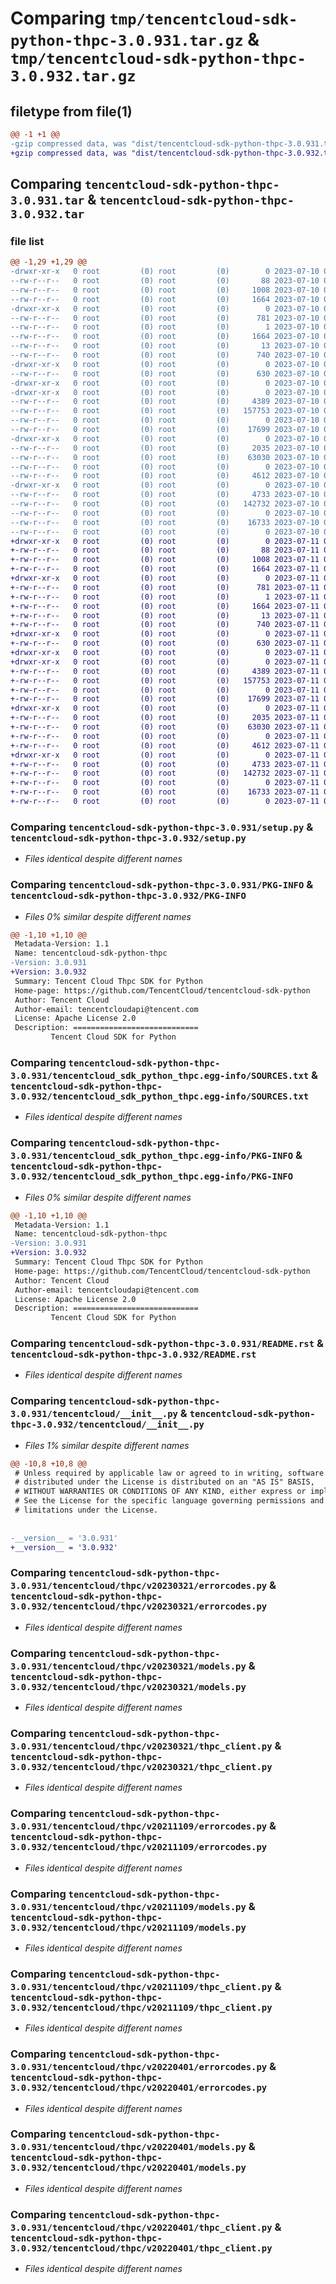 # Comparing `tmp/tencentcloud-sdk-python-thpc-3.0.931.tar.gz` & `tmp/tencentcloud-sdk-python-thpc-3.0.932.tar.gz`

## filetype from file(1)

```diff
@@ -1 +1 @@
-gzip compressed data, was "dist/tencentcloud-sdk-python-thpc-3.0.931.tar", last modified: Mon Jul 10 00:54:13 2023, max compression
+gzip compressed data, was "dist/tencentcloud-sdk-python-thpc-3.0.932.tar", last modified: Tue Jul 11 01:01:45 2023, max compression
```

## Comparing `tencentcloud-sdk-python-thpc-3.0.931.tar` & `tencentcloud-sdk-python-thpc-3.0.932.tar`

### file list

```diff
@@ -1,29 +1,29 @@
-drwxr-xr-x   0 root         (0) root         (0)        0 2023-07-10 00:54:13.000000 tencentcloud-sdk-python-thpc-3.0.931/
--rw-r--r--   0 root         (0) root         (0)       88 2023-07-10 00:54:13.000000 tencentcloud-sdk-python-thpc-3.0.931/setup.cfg
--rw-r--r--   0 root         (0) root         (0)     1008 2023-07-10 00:54:13.000000 tencentcloud-sdk-python-thpc-3.0.931/setup.py
--rw-r--r--   0 root         (0) root         (0)     1664 2023-07-10 00:54:13.000000 tencentcloud-sdk-python-thpc-3.0.931/PKG-INFO
-drwxr-xr-x   0 root         (0) root         (0)        0 2023-07-10 00:54:13.000000 tencentcloud-sdk-python-thpc-3.0.931/tencentcloud_sdk_python_thpc.egg-info/
--rw-r--r--   0 root         (0) root         (0)      781 2023-07-10 00:54:13.000000 tencentcloud-sdk-python-thpc-3.0.931/tencentcloud_sdk_python_thpc.egg-info/SOURCES.txt
--rw-r--r--   0 root         (0) root         (0)        1 2023-07-10 00:54:13.000000 tencentcloud-sdk-python-thpc-3.0.931/tencentcloud_sdk_python_thpc.egg-info/dependency_links.txt
--rw-r--r--   0 root         (0) root         (0)     1664 2023-07-10 00:54:13.000000 tencentcloud-sdk-python-thpc-3.0.931/tencentcloud_sdk_python_thpc.egg-info/PKG-INFO
--rw-r--r--   0 root         (0) root         (0)       13 2023-07-10 00:54:13.000000 tencentcloud-sdk-python-thpc-3.0.931/tencentcloud_sdk_python_thpc.egg-info/top_level.txt
--rw-r--r--   0 root         (0) root         (0)      740 2023-07-10 00:54:13.000000 tencentcloud-sdk-python-thpc-3.0.931/README.rst
-drwxr-xr-x   0 root         (0) root         (0)        0 2023-07-10 00:54:13.000000 tencentcloud-sdk-python-thpc-3.0.931/tencentcloud/
--rw-r--r--   0 root         (0) root         (0)      630 2023-07-10 00:54:13.000000 tencentcloud-sdk-python-thpc-3.0.931/tencentcloud/__init__.py
-drwxr-xr-x   0 root         (0) root         (0)        0 2023-07-10 00:54:13.000000 tencentcloud-sdk-python-thpc-3.0.931/tencentcloud/thpc/
-drwxr-xr-x   0 root         (0) root         (0)        0 2023-07-10 00:54:13.000000 tencentcloud-sdk-python-thpc-3.0.931/tencentcloud/thpc/v20230321/
--rw-r--r--   0 root         (0) root         (0)     4389 2023-07-10 00:54:13.000000 tencentcloud-sdk-python-thpc-3.0.931/tencentcloud/thpc/v20230321/errorcodes.py
--rw-r--r--   0 root         (0) root         (0)   157753 2023-07-10 00:54:13.000000 tencentcloud-sdk-python-thpc-3.0.931/tencentcloud/thpc/v20230321/models.py
--rw-r--r--   0 root         (0) root         (0)        0 2023-07-10 00:54:13.000000 tencentcloud-sdk-python-thpc-3.0.931/tencentcloud/thpc/v20230321/__init__.py
--rw-r--r--   0 root         (0) root         (0)    17699 2023-07-10 00:54:13.000000 tencentcloud-sdk-python-thpc-3.0.931/tencentcloud/thpc/v20230321/thpc_client.py
-drwxr-xr-x   0 root         (0) root         (0)        0 2023-07-10 00:54:13.000000 tencentcloud-sdk-python-thpc-3.0.931/tencentcloud/thpc/v20211109/
--rw-r--r--   0 root         (0) root         (0)     2035 2023-07-10 00:54:13.000000 tencentcloud-sdk-python-thpc-3.0.931/tencentcloud/thpc/v20211109/errorcodes.py
--rw-r--r--   0 root         (0) root         (0)    63030 2023-07-10 00:54:13.000000 tencentcloud-sdk-python-thpc-3.0.931/tencentcloud/thpc/v20211109/models.py
--rw-r--r--   0 root         (0) root         (0)        0 2023-07-10 00:54:13.000000 tencentcloud-sdk-python-thpc-3.0.931/tencentcloud/thpc/v20211109/__init__.py
--rw-r--r--   0 root         (0) root         (0)     4612 2023-07-10 00:54:13.000000 tencentcloud-sdk-python-thpc-3.0.931/tencentcloud/thpc/v20211109/thpc_client.py
-drwxr-xr-x   0 root         (0) root         (0)        0 2023-07-10 00:54:13.000000 tencentcloud-sdk-python-thpc-3.0.931/tencentcloud/thpc/v20220401/
--rw-r--r--   0 root         (0) root         (0)     4733 2023-07-10 00:54:13.000000 tencentcloud-sdk-python-thpc-3.0.931/tencentcloud/thpc/v20220401/errorcodes.py
--rw-r--r--   0 root         (0) root         (0)   142732 2023-07-10 00:54:13.000000 tencentcloud-sdk-python-thpc-3.0.931/tencentcloud/thpc/v20220401/models.py
--rw-r--r--   0 root         (0) root         (0)        0 2023-07-10 00:54:13.000000 tencentcloud-sdk-python-thpc-3.0.931/tencentcloud/thpc/v20220401/__init__.py
--rw-r--r--   0 root         (0) root         (0)    16733 2023-07-10 00:54:13.000000 tencentcloud-sdk-python-thpc-3.0.931/tencentcloud/thpc/v20220401/thpc_client.py
--rw-r--r--   0 root         (0) root         (0)        0 2023-07-10 00:54:13.000000 tencentcloud-sdk-python-thpc-3.0.931/tencentcloud/thpc/__init__.py
+drwxr-xr-x   0 root         (0) root         (0)        0 2023-07-11 01:01:45.000000 tencentcloud-sdk-python-thpc-3.0.932/
+-rw-r--r--   0 root         (0) root         (0)       88 2023-07-11 01:01:45.000000 tencentcloud-sdk-python-thpc-3.0.932/setup.cfg
+-rw-r--r--   0 root         (0) root         (0)     1008 2023-07-11 01:01:45.000000 tencentcloud-sdk-python-thpc-3.0.932/setup.py
+-rw-r--r--   0 root         (0) root         (0)     1664 2023-07-11 01:01:45.000000 tencentcloud-sdk-python-thpc-3.0.932/PKG-INFO
+drwxr-xr-x   0 root         (0) root         (0)        0 2023-07-11 01:01:45.000000 tencentcloud-sdk-python-thpc-3.0.932/tencentcloud_sdk_python_thpc.egg-info/
+-rw-r--r--   0 root         (0) root         (0)      781 2023-07-11 01:01:45.000000 tencentcloud-sdk-python-thpc-3.0.932/tencentcloud_sdk_python_thpc.egg-info/SOURCES.txt
+-rw-r--r--   0 root         (0) root         (0)        1 2023-07-11 01:01:45.000000 tencentcloud-sdk-python-thpc-3.0.932/tencentcloud_sdk_python_thpc.egg-info/dependency_links.txt
+-rw-r--r--   0 root         (0) root         (0)     1664 2023-07-11 01:01:45.000000 tencentcloud-sdk-python-thpc-3.0.932/tencentcloud_sdk_python_thpc.egg-info/PKG-INFO
+-rw-r--r--   0 root         (0) root         (0)       13 2023-07-11 01:01:45.000000 tencentcloud-sdk-python-thpc-3.0.932/tencentcloud_sdk_python_thpc.egg-info/top_level.txt
+-rw-r--r--   0 root         (0) root         (0)      740 2023-07-11 01:01:45.000000 tencentcloud-sdk-python-thpc-3.0.932/README.rst
+drwxr-xr-x   0 root         (0) root         (0)        0 2023-07-11 01:01:45.000000 tencentcloud-sdk-python-thpc-3.0.932/tencentcloud/
+-rw-r--r--   0 root         (0) root         (0)      630 2023-07-11 01:01:45.000000 tencentcloud-sdk-python-thpc-3.0.932/tencentcloud/__init__.py
+drwxr-xr-x   0 root         (0) root         (0)        0 2023-07-11 01:01:45.000000 tencentcloud-sdk-python-thpc-3.0.932/tencentcloud/thpc/
+drwxr-xr-x   0 root         (0) root         (0)        0 2023-07-11 01:01:45.000000 tencentcloud-sdk-python-thpc-3.0.932/tencentcloud/thpc/v20230321/
+-rw-r--r--   0 root         (0) root         (0)     4389 2023-07-11 01:01:45.000000 tencentcloud-sdk-python-thpc-3.0.932/tencentcloud/thpc/v20230321/errorcodes.py
+-rw-r--r--   0 root         (0) root         (0)   157753 2023-07-11 01:01:45.000000 tencentcloud-sdk-python-thpc-3.0.932/tencentcloud/thpc/v20230321/models.py
+-rw-r--r--   0 root         (0) root         (0)        0 2023-07-11 01:01:45.000000 tencentcloud-sdk-python-thpc-3.0.932/tencentcloud/thpc/v20230321/__init__.py
+-rw-r--r--   0 root         (0) root         (0)    17699 2023-07-11 01:01:45.000000 tencentcloud-sdk-python-thpc-3.0.932/tencentcloud/thpc/v20230321/thpc_client.py
+drwxr-xr-x   0 root         (0) root         (0)        0 2023-07-11 01:01:45.000000 tencentcloud-sdk-python-thpc-3.0.932/tencentcloud/thpc/v20211109/
+-rw-r--r--   0 root         (0) root         (0)     2035 2023-07-11 01:01:45.000000 tencentcloud-sdk-python-thpc-3.0.932/tencentcloud/thpc/v20211109/errorcodes.py
+-rw-r--r--   0 root         (0) root         (0)    63030 2023-07-11 01:01:45.000000 tencentcloud-sdk-python-thpc-3.0.932/tencentcloud/thpc/v20211109/models.py
+-rw-r--r--   0 root         (0) root         (0)        0 2023-07-11 01:01:45.000000 tencentcloud-sdk-python-thpc-3.0.932/tencentcloud/thpc/v20211109/__init__.py
+-rw-r--r--   0 root         (0) root         (0)     4612 2023-07-11 01:01:45.000000 tencentcloud-sdk-python-thpc-3.0.932/tencentcloud/thpc/v20211109/thpc_client.py
+drwxr-xr-x   0 root         (0) root         (0)        0 2023-07-11 01:01:45.000000 tencentcloud-sdk-python-thpc-3.0.932/tencentcloud/thpc/v20220401/
+-rw-r--r--   0 root         (0) root         (0)     4733 2023-07-11 01:01:45.000000 tencentcloud-sdk-python-thpc-3.0.932/tencentcloud/thpc/v20220401/errorcodes.py
+-rw-r--r--   0 root         (0) root         (0)   142732 2023-07-11 01:01:45.000000 tencentcloud-sdk-python-thpc-3.0.932/tencentcloud/thpc/v20220401/models.py
+-rw-r--r--   0 root         (0) root         (0)        0 2023-07-11 01:01:45.000000 tencentcloud-sdk-python-thpc-3.0.932/tencentcloud/thpc/v20220401/__init__.py
+-rw-r--r--   0 root         (0) root         (0)    16733 2023-07-11 01:01:45.000000 tencentcloud-sdk-python-thpc-3.0.932/tencentcloud/thpc/v20220401/thpc_client.py
+-rw-r--r--   0 root         (0) root         (0)        0 2023-07-11 01:01:45.000000 tencentcloud-sdk-python-thpc-3.0.932/tencentcloud/thpc/__init__.py
```

### Comparing `tencentcloud-sdk-python-thpc-3.0.931/setup.py` & `tencentcloud-sdk-python-thpc-3.0.932/setup.py`

 * *Files identical despite different names*

### Comparing `tencentcloud-sdk-python-thpc-3.0.931/PKG-INFO` & `tencentcloud-sdk-python-thpc-3.0.932/PKG-INFO`

 * *Files 0% similar despite different names*

```diff
@@ -1,10 +1,10 @@
 Metadata-Version: 1.1
 Name: tencentcloud-sdk-python-thpc
-Version: 3.0.931
+Version: 3.0.932
 Summary: Tencent Cloud Thpc SDK for Python
 Home-page: https://github.com/TencentCloud/tencentcloud-sdk-python
 Author: Tencent Cloud
 Author-email: tencentcloudapi@tencent.com
 License: Apache License 2.0
 Description: ============================
         Tencent Cloud SDK for Python
```

### Comparing `tencentcloud-sdk-python-thpc-3.0.931/tencentcloud_sdk_python_thpc.egg-info/SOURCES.txt` & `tencentcloud-sdk-python-thpc-3.0.932/tencentcloud_sdk_python_thpc.egg-info/SOURCES.txt`

 * *Files identical despite different names*

### Comparing `tencentcloud-sdk-python-thpc-3.0.931/tencentcloud_sdk_python_thpc.egg-info/PKG-INFO` & `tencentcloud-sdk-python-thpc-3.0.932/tencentcloud_sdk_python_thpc.egg-info/PKG-INFO`

 * *Files 0% similar despite different names*

```diff
@@ -1,10 +1,10 @@
 Metadata-Version: 1.1
 Name: tencentcloud-sdk-python-thpc
-Version: 3.0.931
+Version: 3.0.932
 Summary: Tencent Cloud Thpc SDK for Python
 Home-page: https://github.com/TencentCloud/tencentcloud-sdk-python
 Author: Tencent Cloud
 Author-email: tencentcloudapi@tencent.com
 License: Apache License 2.0
 Description: ============================
         Tencent Cloud SDK for Python
```

### Comparing `tencentcloud-sdk-python-thpc-3.0.931/README.rst` & `tencentcloud-sdk-python-thpc-3.0.932/README.rst`

 * *Files identical despite different names*

### Comparing `tencentcloud-sdk-python-thpc-3.0.931/tencentcloud/__init__.py` & `tencentcloud-sdk-python-thpc-3.0.932/tencentcloud/__init__.py`

 * *Files 1% similar despite different names*

```diff
@@ -10,8 +10,8 @@
 # Unless required by applicable law or agreed to in writing, software
 # distributed under the License is distributed on an "AS IS" BASIS,
 # WITHOUT WARRANTIES OR CONDITIONS OF ANY KIND, either express or implied.
 # See the License for the specific language governing permissions and
 # limitations under the License.
 
 
-__version__ = '3.0.931'
+__version__ = '3.0.932'
```

### Comparing `tencentcloud-sdk-python-thpc-3.0.931/tencentcloud/thpc/v20230321/errorcodes.py` & `tencentcloud-sdk-python-thpc-3.0.932/tencentcloud/thpc/v20230321/errorcodes.py`

 * *Files identical despite different names*

### Comparing `tencentcloud-sdk-python-thpc-3.0.931/tencentcloud/thpc/v20230321/models.py` & `tencentcloud-sdk-python-thpc-3.0.932/tencentcloud/thpc/v20230321/models.py`

 * *Files identical despite different names*

### Comparing `tencentcloud-sdk-python-thpc-3.0.931/tencentcloud/thpc/v20230321/thpc_client.py` & `tencentcloud-sdk-python-thpc-3.0.932/tencentcloud/thpc/v20230321/thpc_client.py`

 * *Files identical despite different names*

### Comparing `tencentcloud-sdk-python-thpc-3.0.931/tencentcloud/thpc/v20211109/errorcodes.py` & `tencentcloud-sdk-python-thpc-3.0.932/tencentcloud/thpc/v20211109/errorcodes.py`

 * *Files identical despite different names*

### Comparing `tencentcloud-sdk-python-thpc-3.0.931/tencentcloud/thpc/v20211109/models.py` & `tencentcloud-sdk-python-thpc-3.0.932/tencentcloud/thpc/v20211109/models.py`

 * *Files identical despite different names*

### Comparing `tencentcloud-sdk-python-thpc-3.0.931/tencentcloud/thpc/v20211109/thpc_client.py` & `tencentcloud-sdk-python-thpc-3.0.932/tencentcloud/thpc/v20211109/thpc_client.py`

 * *Files identical despite different names*

### Comparing `tencentcloud-sdk-python-thpc-3.0.931/tencentcloud/thpc/v20220401/errorcodes.py` & `tencentcloud-sdk-python-thpc-3.0.932/tencentcloud/thpc/v20220401/errorcodes.py`

 * *Files identical despite different names*

### Comparing `tencentcloud-sdk-python-thpc-3.0.931/tencentcloud/thpc/v20220401/models.py` & `tencentcloud-sdk-python-thpc-3.0.932/tencentcloud/thpc/v20220401/models.py`

 * *Files identical despite different names*

### Comparing `tencentcloud-sdk-python-thpc-3.0.931/tencentcloud/thpc/v20220401/thpc_client.py` & `tencentcloud-sdk-python-thpc-3.0.932/tencentcloud/thpc/v20220401/thpc_client.py`

 * *Files identical despite different names*


